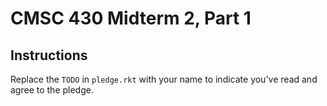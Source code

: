# CMSC 430 Midterm 2, Part 1


## Instructions

Replace the `TODO` in `pledge.rkt` with your name to indicate you've read and
agree to the pledge.
